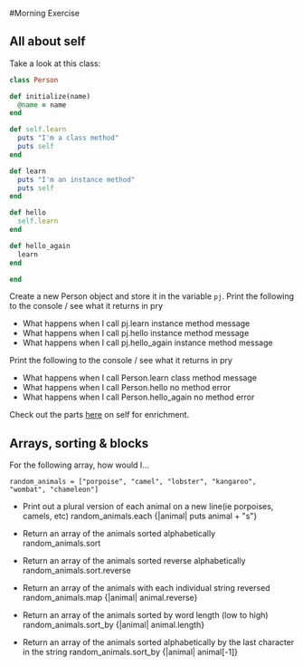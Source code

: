 #Morning Exercise

## All about self

Take a look at this class:

```ruby
class Person

def initialize(name)
  @name = name
end

def self.learn
  puts "I'm a class method"
  puts self
end

def learn
  puts "I'm an instance method"
  puts self
end

def hello
  self.learn
end

def hello_again
  learn
end

end
```

Create a new Person object and store it in the variable `pj`. Print the following to the console / see what it returns in pry
* What happens when I call pj.learn
 instance method message
* What happens when I call pj.hello
instance method message
* What happens when I call pj.hello_again
instance method message

Print the following to the console / see what it returns in pry
* What happens when I call Person.learn
class method message
* What happens when I call Person.hello
no method error
* What happens when I call Person.hello_again
no method error


Check out the parts [here](https://thenewcircle.com/bookshelf/ruby_tutorial/scope.html) on self for enrichment.

## Arrays, sorting & blocks

For the following array, how would I...

```
random_animals = ["porpoise", "camel", "lobster", "kangaroo", "wombat", "chameleon"]
```
* Print out a plural version of each animal on a new line(ie porpoises, camels, etc)
random_animals.each {|animal| puts animal + "s"}

* Return an array of the animals sorted alphabetically
random_animals.sort

* Return an array of the animals sorted reverse alphabetically
random_animals.sort.reverse

* Return an array of the animals with each individual string reversed
random_animals.map {|animal| animal.reverse}

* Return an array of the animals sorted by word length (low to high)
random_animals.sort_by {|animal| animal.length}

* Return an array of the animals sorted alphabetically by the last character in the string
random_animals.sort_by {|animal| animal[-1]}
